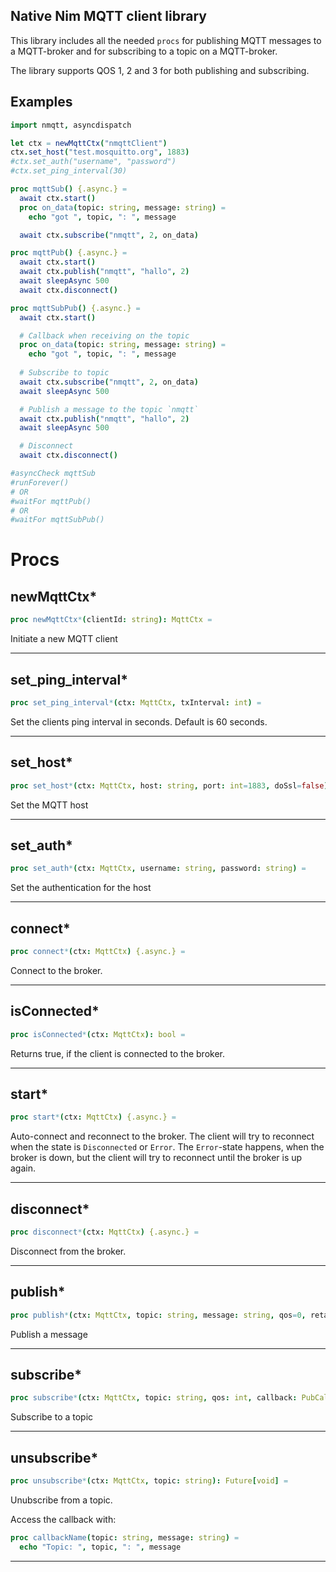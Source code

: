## Native Nim MQTT client library

This library includes all the needed `procs` for publishing MQTT messages to
a MQTT-broker and for subscribing to a topic on a MQTT-broker.

The library supports QOS 1, 2 and 3 for both publishing and subscribing.

## Examples

```nim
import nmqtt, asyncdispatch

let ctx = newMqttCtx("nmqttClient")
ctx.set_host("test.mosquitto.org", 1883)
#ctx.set_auth("username", "password")
#ctx.set_ping_interval(30)

proc mqttSub() {.async.} =
  await ctx.start()
  proc on_data(topic: string, message: string) =
    echo "got ", topic, ": ", message

  await ctx.subscribe("nmqtt", 2, on_data)

proc mqttPub() {.async.} =
  await ctx.start()
  await ctx.publish("nmqtt", "hallo", 2)
  await sleepAsync 500
  await ctx.disconnect()

proc mqttSubPub() {.async.} =
  await ctx.start()

  # Callback when receiving on the topic
  proc on_data(topic: string, message: string) =
    echo "got ", topic, ": ", message
  
  # Subscribe to topic
  await ctx.subscribe("nmqtt", 2, on_data)
  await sleepAsync 500

  # Publish a message to the topic `nmqtt`
  await ctx.publish("nmqtt", "hallo", 2)
  await sleepAsync 500

  # Disconnect
  await ctx.disconnect()

#asyncCheck mqttSub
#runForever()
# OR
#waitFor mqttPub()
# OR
#waitFor mqttSubPub()
```


# Procs

## newMqttCtx*

```nim
proc newMqttCtx*(clientId: string): MqttCtx =
```

Initiate a new MQTT client


____

## set_ping_interval*

```nim
proc set_ping_interval*(ctx: MqttCtx, txInterval: int) =
```

Set the clients ping interval in seconds. Default is 60 seconds.


____

## set_host*

```nim
proc set_host*(ctx: MqttCtx, host: string, port: int=1883, doSsl=false) =
```

Set the MQTT host


____

## set_auth*

```nim
proc set_auth*(ctx: MqttCtx, username: string, password: string) =
```

Set the authentication for the host


____

## connect*

```nim
proc connect*(ctx: MqttCtx) {.async.} =
```

Connect to the broker.


____

## isConnected*

```nim
proc isConnected*(ctx: MqttCtx): bool =
```

Returns true, if the client is connected to the broker.


____

## start*

```nim
proc start*(ctx: MqttCtx) {.async.} =
```

Auto-connect and reconnect to the broker. The client will try to
reconnect when the state is `Disconnected` or `Error`. The `Error`-state
happens, when the broker is down, but the client will try to reconnect
until the broker is up again.


____

## disconnect*

```nim
proc disconnect*(ctx: MqttCtx) {.async.} =
```

Disconnect from the broker.


____

## publish*

```nim
proc publish*(ctx: MqttCtx, topic: string, message: string, qos=0, retain=false) {.async.} =
```

Publish a message


____

## subscribe*

```nim
proc subscribe*(ctx: MqttCtx, topic: string, qos: int, callback: PubCallback): Future[void] =
```

Subscribe to a topic


____


## unsubscribe*

```nim
proc unsubscribe*(ctx: MqttCtx, topic: string): Future[void] =
```

Unubscribe from a topic.

Access the callback with:
```nim
proc callbackName(topic: string, message: string) =
  echo "Topic: ", topic, ": ", message
```


____